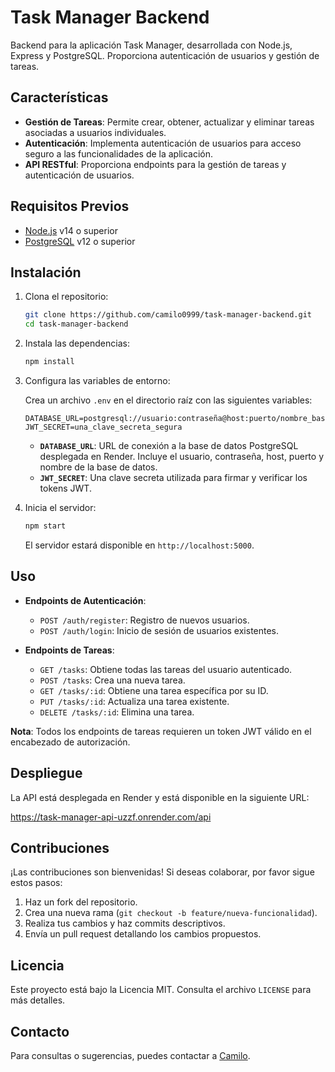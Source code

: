 
# Task Manager Backend

Backend para la aplicación Task Manager, desarrollada con Node.js, Express y PostgreSQL. Proporciona autenticación de usuarios y gestión de tareas.

## Características

- **Gestión de Tareas**: Permite crear, obtener, actualizar y eliminar tareas asociadas a usuarios individuales.
- **Autenticación**: Implementa autenticación de usuarios para acceso seguro a las funcionalidades de la aplicación.
- **API RESTful**: Proporciona endpoints para la gestión de tareas y autenticación de usuarios.

## Requisitos Previos

- [Node.js](https://nodejs.org/) v14 o superior
- [PostgreSQL](https://www.postgresql.org/) v12 o superior

## Instalación

1. Clona el repositorio:

   ```bash
   git clone https://github.com/camilo0999/task-manager-backend.git
   cd task-manager-backend
   ```

2. Instala las dependencias:

   ```bash
   npm install
   ```

3. Configura las variables de entorno:

   Crea un archivo `.env` en el directorio raíz con las siguientes variables:

   ```env
   DATABASE_URL=postgresql://usuario:contraseña@host:puerto/nombre_base_datos
   JWT_SECRET=una_clave_secreta_segura
   ```

   - **`DATABASE_URL`**: URL de conexión a la base de datos PostgreSQL desplegada en Render. Incluye el usuario, contraseña, host, puerto y nombre de la base de datos.
   - **`JWT_SECRET`**: Una clave secreta utilizada para firmar y verificar los tokens JWT.

4. Inicia el servidor:

   ```bash
   npm start
   ```

   El servidor estará disponible en `http://localhost:5000`.

## Uso

- **Endpoints de Autenticación**:
  - `POST /auth/register`: Registro de nuevos usuarios.
  - `POST /auth/login`: Inicio de sesión de usuarios existentes.

- **Endpoints de Tareas**:
  - `GET /tasks`: Obtiene todas las tareas del usuario autenticado.
  - `POST /tasks`: Crea una nueva tarea.
  - `GET /tasks/:id`: Obtiene una tarea específica por su ID.
  - `PUT /tasks/:id`: Actualiza una tarea existente.
  - `DELETE /tasks/:id`: Elimina una tarea.

**Nota**: Todos los endpoints de tareas requieren un token JWT válido en el encabezado de autorización.

## Despliegue

La API está desplegada en Render y está disponible en la siguiente URL:

https://task-manager-api-uzzf.onrender.com/api

## Contribuciones

¡Las contribuciones son bienvenidas! Si deseas colaborar, por favor sigue estos pasos:

1. Haz un fork del repositorio.
2. Crea una nueva rama (`git checkout -b feature/nueva-funcionalidad`).
3. Realiza tus cambios y haz commits descriptivos.
4. Envía un pull request detallando los cambios propuestos.

## Licencia

Este proyecto está bajo la Licencia MIT. Consulta el archivo `LICENSE` para más detalles.

## Contacto

Para consultas o sugerencias, puedes contactar a [Camilo](mailto:tu_camiloibarguen999@gmail.com).
